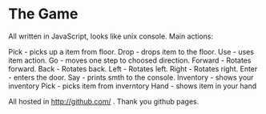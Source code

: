 The Game
========

All written in JavaScript, looks like unix console.
Main actions:

Pick - picks up a item from floor.
Drop - drops item to the floor.
Use - uses item action.
Go - moves one step to choosed direction.
Forward - Rotates forward.
Back - Rotates back.
Left - Rotates left.
Right - Rotates right.
Enter - enters the door.
Say <smth> - prints smth to the console.
Inventory - shows your inventory
Pick <name> - picks item from inverntory
Hand - shows item in your hand

All hosted in http://github.com/ . Thank you github pages.


